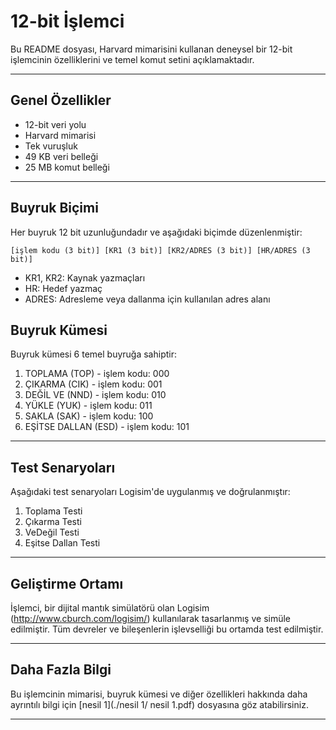
# 12-bit İşlemci

Bu README dosyası, Harvard mimarisini kullanan deneysel bir 12-bit işlemcinin özelliklerini ve temel komut setini açıklamaktadır.

---

## Genel Özellikler

* 12-bit veri yolu
* Harvard mimarisi
* Tek vuruşluk 
* 49 KB veri belleği
* 25 MB komut belleği

---

## Buyruk Biçimi

Her buyruk 12 bit uzunluğundadır ve aşağıdaki biçimde düzenlenmiştir:

```[işlem kodu (3 bit)] [KR1 (3 bit)] [KR2/ADRES (3 bit)] [HR/ADRES (3 bit)]```

* KR1, KR2: Kaynak yazmaçları
* HR: Hedef yazmaç
* ADRES: Adresleme veya dallanma için kullanılan adres alanı

## Buyruk Kümesi
Buyruk kümesi 6 temel buyruğa sahiptir:

1. TOPLAMA (TOP) - işlem kodu: 000
2. ÇIKARMA (CIK) - işlem kodu: 001
3. DEĞİL VE (NND) - işlem kodu: 010
4. YÜKLE (YUK) - işlem kodu: 011
5. SAKLA (SAK) - işlem kodu: 100
6. EŞİTSE DALLAN (ESD) - işlem kodu: 101

---

## Test Senaryoları

Aşağıdaki test senaryoları Logisim'de uygulanmış ve doğrulanmıştır:

1. Toplama Testi
2. Çıkarma Testi
3. VeDeğil Testi
4. Eşitse Dallan Testi

---

## Geliştirme Ortamı

İşlemci, bir dijital mantık simülatörü olan Logisim (http://www.cburch.com/logisim/) kullanılarak tasarlanmış ve simüle edilmiştir. Tüm devreler ve bileşenlerin işlevselliği bu ortamda test edilmiştir.

---

## Daha Fazla Bilgi

Bu işlemcinin mimarisi, buyruk kümesi ve diğer özellikleri hakkında daha ayrıntılı bilgi için [nesil 1](./nesil 1/ nesil 1.pdf) dosyasına göz atabilirsiniz.

---